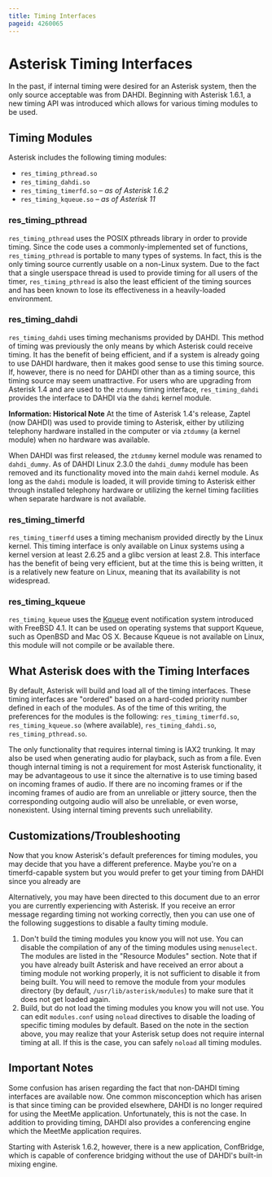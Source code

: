 ```yaml
---
title: Timing Interfaces
pageid: 4260065
---
```


# Asterisk Timing Interfaces

In the past, if internal timing were desired for an Asterisk system, then the only source acceptable was from DAHDI. Beginning with Asterisk 1.6.1, a new timing API was introduced which allows for various timing modules to be used.  

## Timing Modules

Asterisk includes the following timing modules:

* `res_timing_pthread.so`
* `res_timing_dahdi.so`
* `res_timing_timerfd.so` – *as of Asterisk 1.6.2*
* `res_timing_kqueue.so` – *as of Asterisk 11*

### res_timing_pthread

`res_timing_pthread` uses the POSIX pthreads library in order to provide timing. Since the code uses a commonly-implemented set of functions, `res_timing_pthread` is portable to many types of systems. In fact, this is the only timing source currently usable on a non-Linux system. Due to the fact that a single userspace thread is used to provide timing for all users of the timer, 
`res_timing_pthread` is also the least efficient of the timing sources and has been known to lose its effectiveness in a heavily-loaded environment. 

### res_timing_dahdi

`res_timing_dahdi` uses timing mechanisms provided by DAHDI. This method of timing was previously the only means by which Asterisk could receive timing. It has the benefit of being efficient, and if a system is already going to use DAHDI hardware, then it makes good sense to use this timing source. If, however, there is no need for DAHDI other than as a timing source, this timing source may seem unattractive. For users who are upgrading from Asterisk 1.4 and are used to the `ztdummy` timing interface, `res_timing_dahdi` provides the interface to DAHDI via the `dahdi` kernel module.

**Information: Historical Note** 
At the time of Asterisk 1.4's release, Zaptel (now DAHDI) was used to provide timing to Asterisk, either by utilizing telephony hardware installed in the computer or via `ztdummy` (a kernel module) when no hardware was available.

When DAHDI was first released, the `ztdummy` kernel module was renamed to `dahdi_dummy`. As of DAHDI Linux 2.3.0 the `dahdi_dummy` module has been removed and its functionality moved into the main `dahdi` kernel module. As long as the `dahdi` module is loaded, it will provide timing to Asterisk either through installed telephony hardware or utilizing the kernel timing facilities when separate hardware is not available.

### res_timing_timerfd

`res_timing_timerfd` uses a timing mechanism provided directly by the Linux kernel. This timing interface is only available on Linux systems using a kernel version at least 2.6.25 and a glibc version at least 2.8. This interface has the benefit of being very efficient, but at the time this is being written, it is a relatively new feature on Linux, meaning that its availability is not widespread. 

### res_timing_kqueue

`res_timing_kqueue` uses the [Kqueue](http://www.freebsd.org/cgi/man.cgi?query=kqueue&sektion=2) event notification system introduced with FreeBSD 4.1. It can be used on operating systems that support Kqueue, such as OpenBSD and Mac OS X. Because Kqueue is not available on Linux, this module will not compile or be available there.

## What Asterisk does with the Timing Interfaces

By default, Asterisk will build and load all of the timing interfaces. These timing interfaces are "ordered" based on a hard-coded priority number defined in each of the modules. As of the time of this writing, the preferences for the modules is the following: `res_timing_timerfd.so`, `res_timing_kqueue.so` (where available), `res_timing_dahdi.so`, `res_timing_pthread.so`. 

The only functionality that requires internal timing is IAX2 trunking. It may also be used when generating audio for playback, such as from a file. Even though internal timing is not a requirement for most Asterisk functionality, it may be advantageous to use it since the alternative is to use timing based on incoming frames of audio. If there are no incoming frames or if the incoming frames of audio are from an unreliable or jittery source, then the corresponding outgoing audio will also be unreliable, or even worse, nonexistent. Using internal timing prevents such unreliability.

## Customizations/Troubleshooting

Now that you know Asterisk's default preferences for timing modules, you may decide that you have a different preference. Maybe you're on a timerfd-capable system but you would prefer to get your timing from DAHDI since you already are   

Alternatively, you may have been directed to this document due to an error you are currently experiencing with Asterisk. If you receive an error message regarding timing not working correctly, then you can use one of the following suggestions to disable a faulty timing module. 

1. Don't build the timing modules you know you will not use. You can disable the compilation of any of the timing modules using `menuselect`. The modules are listed in the "Resource Modules" section. Note that if you have already built Asterisk and have received an error about a timing module not working properly, it is not sufficient to disable it from being built. You will need to remove the module from your modules directory (by default, `/usr/lib/asterisk/modules`) to make sure that it does not get loaded again.
2. Build, but do not load the timing modules you know you will not use. You can edit `modules.conf` using `noload` directives to disable the loading of specific timing modules by default. Based on the note in the section above, you may realize that your Asterisk setup does not require internal timing at all. If this is the case, you can safely `noload` all timing modules.

## Important Notes

Some confusion has arisen regarding the fact that non-DAHDI timing interfaces are available now. One common misconception which has arisen is that since timing can be provided elsewhere, DAHDI is no longer required for using the MeetMe application. Unfortunately, this is not the case. In addition to providing timing, DAHDI also provides a conferencing engine which the MeetMe application requires. 

Starting with Asterisk 1.6.2, however, there is a new application, ConfBridge, which is capable of conference bridging without the use of DAHDI's built-in mixing engine.
